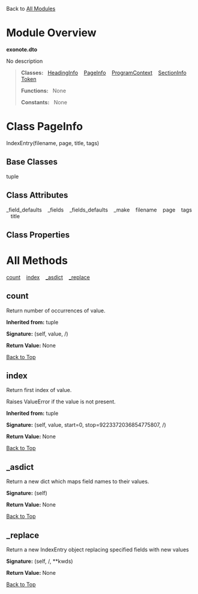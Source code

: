 Back to [All Modules](https://github.com/pyrustic/blob/master/docs/modules/README.md#readme)

# Module Overview

**exonote.dto**
 
No description

> **Classes:** &nbsp; [HeadingInfo](https://github.com/pyrustic/blob/master/docs/modules/content/exonote.dto/content/classes/HeadingInfo.md#class-headinginfo) &nbsp;&nbsp; [PageInfo](https://github.com/pyrustic/blob/master/docs/modules/content/exonote.dto/content/classes/PageInfo.md#class-pageinfo) &nbsp;&nbsp; [ProgramContext](https://github.com/pyrustic/blob/master/docs/modules/content/exonote.dto/content/classes/ProgramContext.md#class-programcontext) &nbsp;&nbsp; [SectionInfo](https://github.com/pyrustic/blob/master/docs/modules/content/exonote.dto/content/classes/SectionInfo.md#class-sectioninfo) &nbsp;&nbsp; [Token](https://github.com/pyrustic/blob/master/docs/modules/content/exonote.dto/content/classes/Token.md#class-token)
>
> **Functions:** &nbsp; None
>
> **Constants:** &nbsp; None

# Class PageInfo
IndexEntry(filename, page, title, tags)

## Base Classes
tuple

## Class Attributes
\_field\_defaults &nbsp;&nbsp; \_fields &nbsp;&nbsp; \_fields\_defaults &nbsp;&nbsp; \_make &nbsp;&nbsp; filename &nbsp;&nbsp; page &nbsp;&nbsp; tags &nbsp;&nbsp; title

## Class Properties


# All Methods
[count](#count) &nbsp;&nbsp; [index](#index) &nbsp;&nbsp; [\_asdict](#_asdict) &nbsp;&nbsp; [\_replace](#_replace)

## count
Return number of occurrences of value.

**Inherited from:** tuple

**Signature:** (self, value, /)





**Return Value:** None

[Back to Top](#module-overview)


## index
Return first index of value.

Raises ValueError if the value is not present.

**Inherited from:** tuple

**Signature:** (self, value, start=0, stop=9223372036854775807, /)





**Return Value:** None

[Back to Top](#module-overview)


## \_asdict
Return a new dict which maps field names to their values.



**Signature:** (self)





**Return Value:** None

[Back to Top](#module-overview)


## \_replace
Return a new IndexEntry object replacing specified fields with new values



**Signature:** (self, /, \*\*kwds)





**Return Value:** None

[Back to Top](#module-overview)



